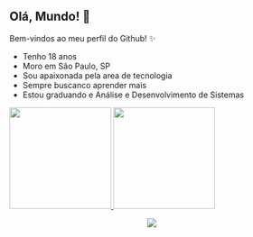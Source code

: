## Olá, Mundo! 👀 


Bem-vindos ao meu perfil do Github! ✨

- Tenho 18 anos
- Moro em São Paulo, SP
- Sou apaixonada pela area de tecnologia
- Sempre buscanco aprender mais
- Estou graduando e Análise e Desenvolvimento de Sistemas



 <div aling="center">
<a href="https://github.com/tiphy">
<img loading="lazy" height="180em" src="https://github-readme-stats.vercel.app/api/top-langs/?username=tiphy&layout=compact&langs_count=7&theme=dracula"/>
<img loading="lazy" height="180em" src="https://github-readme-stats.vercel.app/api?username=tiphy&show_icons=true&theme=dracula&include_all_commits=true&count_private=true"/>
</div>

<p align="center">
  <a href="https://skillicons.dev">
    <img src="https://skillicons.dev/icons?i=html,css,js,java,mysql,github,figma,windows,vscode" />
  </a>
</p>




<!--
**tiphy/tiphy** is a ✨ _special_ ✨ repository because its `README.md` (this file) appears on your GitHub profile.

Here are some ideas to get you started:

- 🔭 I’m currently working on ...
- 🌱 I’m currently learning ...
- 👯 I’m looking to collaborate on ...
- 🤔 I’m looking for help with ...
- 💬 Ask me about ...
- 📫 How to reach me: ...
- 😄 Pronouns: ...
- ⚡ Fun fact: ...
-->

